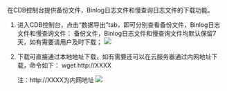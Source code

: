 在CDB控制台提供备份文件，Binlog日志文件和慢查询日志文件的下载功能。
1.	进入CDB控制台，点击“数据导出”tab，即可分别查看备份文件，Binlog日志文件和慢查询文件：
备份文件，Binlog日志文件和慢查询文件均默认保留7天，如有需要请用户及时下载；
![](http://imgcache.tce.fsphere.cn/image/mccdn.qcloud.com/static/img/c143f163521ab837c16f1316c853fb6f/image.png)

2.	下载可直接通过本地地址下载，如有需要还可以在云服务器通过内网地址下载，命令如下：
     wget http://XXXX

     注：http://XXXX为内网地址
     ![](http://imgcache.tce.fsphere.cn/image/mccdn.qcloud.com/static/img/11f0962f5cca9b9a585b20a8415da79e/image.png)